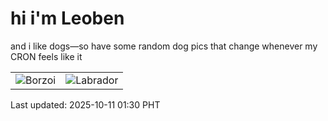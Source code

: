 # hi i'm Leoben

and i like dogs—so have some random dog pics that change whenever my CRON feels like it

|  |  |
|--------|----------|
| ![Borzoi](https://random-dog-vercel.vercel.app/api/random-borzoi?v=1760117409) | ![Labrador](https://random-dog-vercel.vercel.app/api/random-labrador?v=1760117409) |

Last updated: 2025-10-11 01:30 PHT
